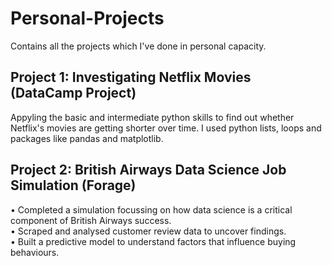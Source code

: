 # Personal-Projects
Contains all the projects which I've done in personal capacity.


## Project 1: Investigating Netflix Movies (DataCamp Project)
Appyling the basic and intermediate python skills to find out whether Netflix's movies are getting shorter over time. 
I used python lists, loops and packages like pandas and matplotlib. 

## Project 2: British Airways Data Science Job Simulation (Forage)
• Completed a simulation focussing on how data science is a critical component of British Airways success.  <br>
•	Scraped and analysed customer review data to uncover findings.  <br>
• Built a predictive model to understand factors that influence buying behaviours.

